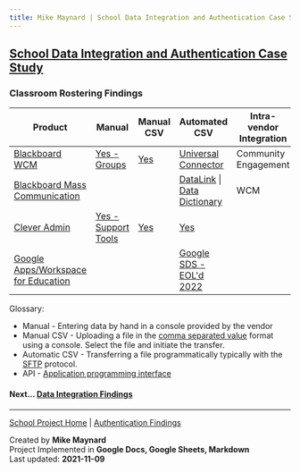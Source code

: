 ```yaml
---
title: Mike Maynard | School Data Integration and Authentication Case Study - Classroom Rostering
---
```

## [School Data Integration and Authentication Case Study](./)

### Classroom Rostering Findings


| Product | Manual | Manual CSV | Automated CSV | Intra-vendor Integration | Other Integrations | API |
| ------- | ------ | ----------- | ------- | ------ | ----------- | ------- |
| [Blackboard WCM](https://www.blackboard.com/engage-your-community/websites-branding/web-community-manager) | [Yes - Groups](https://help.blackboard.com/Web_Community_Manager/Administrator/Users_and_Groups/Groups) | [Yes](https://help.blackboard.com/Web_Community_Manager/Administrator/Users_and_Groups/Groups) | [Universal Connector](https://help.blackboard.com/Web_Community_Manager/Administrator/Data_Integration_And_Automation/Universal_Connector) | Community Engagement |  | |
| [Blackboard Mass Communication](https://www.blackboard.com/engage-your-community/communications/mass-notifications-for-k-12)| | | [DataLink](https://help.blackboard.com/Community_Engagement/Administrator/Data_Imports) &#124;<BR> [Data Dictionary](https://dlmaster.parlant.com/specs/) | WCM | | |
| [Clever Admin](https://support.clever.com/hc/s/articles/360026950471) | [Yes - Support Tools](https://support.clever.com/hc/s/articles/115002764923?language=en_US) | [Yes](https://support.clever.com/hc/s/articles/229253547?language=en_US) | [Yes](https://support.clever.com/hc/s/articles/115002764923?language=en_US) | | [SIS Auto-sync](https://support.clever.com/hc/s/articles/202042973) | [Yes](https://dev.clever.com/) |
| [Google Apps/Workspace for Education](https://edu.google.com/why-google/k-12-solutions/)| | | [Google SDS - EOL'd 2022](https://support.google.com/a/topic/6039552) | | [Clever IDM](https://clever.com/appstore/clever-idm) &#124;<BR> [Google SDS - EOL'd 2022](https://support.google.com/a/topic/6039552) | [Classroom API](https://developers.google.com/classroom/guides/get-started) |

Glossary:

* Manual - Entering data by hand in a console provided by the vendor
* Manual CSV - Uploading a file in the [comma separated value](https://en.wikipedia.org/wiki/Comma-separated_values) format using a console. Select the file and initiate the transfer.
* Automatic CSV - Transferring a file programmatically typically with the [SFTP](https://en.wikipedia.org/wiki/SSH_File_Transfer_Protocol) protocol.
* API - [Application programming interface](https://en.wikipedia.org/wiki/API)


#### Next... [Data Integration Findings](integration_findings.html)



---
[School Project Home](./) | [Authentication Findings](authentication_findings.html)

Created by **Mike Maynard**<BR>
Project Implemented in **Google Docs, Google Sheets, Markdown**<BR>
Last updated:  **2021-11-09**
